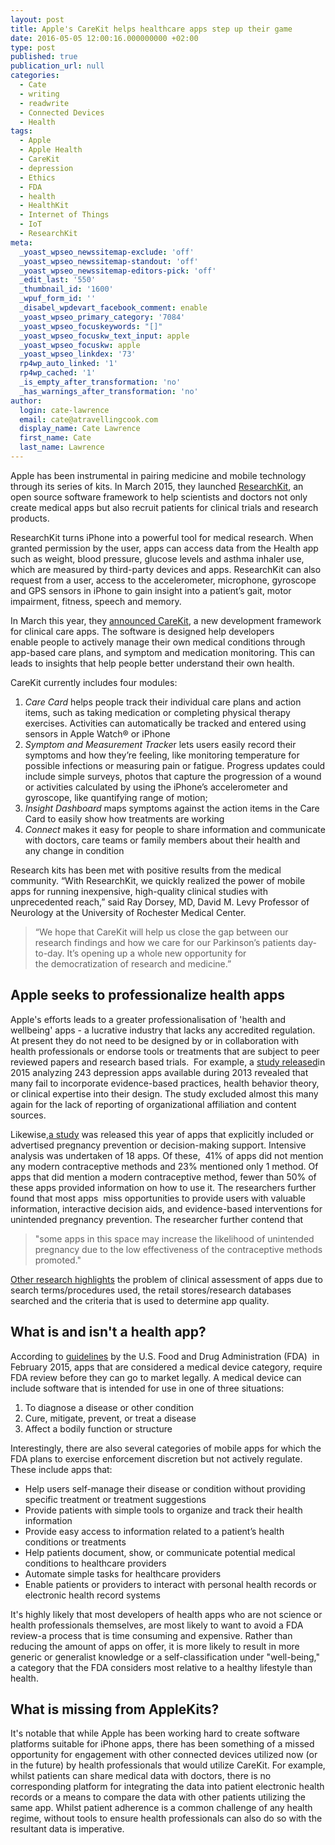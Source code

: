 ```yaml
---
layout: post
title: Apple's CareKit helps healthcare apps step up their game
date: 2016-05-05 12:00:16.000000000 +02:00
type: post
published: true
publication_url: null
categories:
  - Cate
  - writing
  - readwrite
  - Connected Devices
  - Health
tags:
  - Apple
  - Apple Health
  - CareKit
  - depression
  - Ethics
  - FDA
  - health
  - HealthKit
  - Internet of Things
  - IoT
  - ResearchKit
meta:
  _yoast_wpseo_newssitemap-exclude: 'off'
  _yoast_wpseo_newssitemap-standout: 'off'
  _yoast_wpseo_newssitemap-editors-pick: 'off'
  _edit_last: '550'
  _thumbnail_id: '1600'
  _wpuf_form_id: ''
  _disabel_wpdevart_facebook_comment: enable
  _yoast_wpseo_primary_category: '7084'
  _yoast_wpseo_focuskeywords: "[]"
  _yoast_wpseo_focuskw_text_input: apple
  _yoast_wpseo_focuskw: apple
  _yoast_wpseo_linkdex: '73'
  rp4wp_auto_linked: '1'
  rp4wp_cached: '1'
  _is_empty_after_transformation: 'no'
  _has_warnings_after_transformation: 'no'
author:
  login: cate-lawrence
  email: cate@atravellingcook.com
  display_name: Cate Lawrence
  first_name: Cate
  last_name: Lawrence
---
```

Apple has been instrumental in pairing medicine and mobile technology
through its series of kits. In March 2015, they launched
[ResearchKit](http://www.apple.com/pr/library/2015/03/09Apple-Introduces-ResearchKit-Giving-Medical-Researchers-the-Tools-to-Revolutionize-Medical-Studies.html),
an open source software framework to help scientists and doctors not
only create medical apps but also recruit patients for clinical trials
and research products.

ResearchKit turns iPhone into a powerful tool for medical research. When
granted permission by the user, apps can access data from the Health app
such as weight, blood pressure, glucose levels and asthma inhaler use,
which are measured by third-party devices and apps. ResearchKit can also
request from a user, access to the accelerometer, microphone, gyroscope
and GPS sensors in iPhone to gain insight into a patient’s gait, motor
impairment, fitness, speech and memory.

In March this year, they [announced
CareKit](http://www.apple.com/pr/library/2016/03/21Apple-Advances-Health-Apps-with-CareKit.html),
a new development framework for clinical care apps. The software is
designed help developers enable people to actively manage their own
medical conditions through app-based care plans, and symptom and
medication monitoring. This can leads to insights that help people
better understand their own health.

CareKit currently includes four modules:

1.  *Care Card* helps people track their individual care plans and
    action items, such as taking medication or completing physical
    therapy exercises. Activities can automatically be tracked and
    entered using sensors in Apple Watch® or iPhone
2.  *Symptom and Measurement Tracke*r lets users easily record their
    symptoms and how they’re feeling, like monitoring temperature for
    possible infections or measuring pain or fatigue. Progress updates
    could include simple surveys, photos that capture the progression of
    a wound or activities calculated by using the iPhone’s accelerometer
    and gyroscope, like quantifying range of motion;
3.  *Insight Dashboard* maps symptoms against the action items in the
    Care Card to easily show how treatments are working
4.  *Connect* makes it easy for people to share information and
    communicate with doctors, care teams or family members about their
    health and any change in condition

Research kits has been met with positive results from the medical
community. “With ResearchKit, we quickly realized the power of mobile
apps for running inexpensive, high-quality clinical studies with
unprecedented reach,” said Ray Dorsey, MD, David M. Levy Professor of
Neurology at the University of Rochester Medical Center.

> “We hope that CareKit will help us close the gap between our research
> findings and how we care for our Parkinson’s patients day-to-day. It’s
> opening up a whole new opportunity for the democratization of research
> and medicine.”

Apple seeks to professionalize health apps
------------------------------------------

Apple's efforts leads to a greater professionalisation of 'health and
wellbeing' apps - a lucrative industry that lacks any accredited
regulation. At present they do not need to be designed by or in
collaboration with health professionals or endorse tools or treatments
that are subject to peer reviewed papers and research based trials.  For
example, a [study
released](http://www.ncbi.nlm.nih.gov/pmc/articles/PMC4376135/#ref68)in
2015 analyzing 243 depression apps available during 2013 revealed that
many fail to incorporate evidence-based practices, health behavior
theory, or clinical expertise into their design. The study excluded
almost this many again for the lack of reporting of organizational
affiliation and content sources.

Likewise,[a study](http://www.ncbi.nlm.nih.gov/pubmed/26787311) was
released this year of apps that explicitly included or advertised
pregnancy prevention or decision-making support. Intensive analysis was
undertaken of 18 apps. Of these,  41% of apps did not mention any modern
contraceptive methods and 23% mentioned only 1 method. Of apps that did
mention a modern contraceptive method, fewer than 50% of these apps
provided information on how to use it. The researchers further found
that most apps  miss opportunities to provide users with valuable
information, interactive decision aids, and evidence-based interventions
for unintended pregnancy prevention. The researcher further contend that

> "some apps in this space may increase the likelihood of unintended
> pregnancy due to the low effectiveness of the contraceptive methods
> promoted."

[Other research
highlights](http://www.psychology.org.au/Content.aspx?ID=5850) the
problem of clinical assessment of apps due to search terms/procedures
used, the retail stores/research databases searched and the criteria
that is used to determine app quality.

What is and isn't a health app?
-------------------------------

According to
[guidelines](http://www.fda.gov/downloads/MedicalDevices/.../UCM263366.pdf)
by the U.S. Food and Drug Administration (FDA)  in February 2015, apps
that are considered a medical device category, require FDA review before
they can go to market legally. A medical device can include software
that is intended for use in one of three situations:

1.  To diagnose a disease or other condition
2.  Cure, mitigate, prevent, or treat a disease
3.  Affect a bodily function or structure

Interestingly, there are also several categories of mobile apps for
which the FDA plans to exercise enforcement discretion but not actively
regulate. These include apps that:

-   Help users self-manage their disease or condition without providing
    specific treatment or treatment suggestions
-   Provide patients with simple tools to organize and track their
    health information
-   Provide easy access to information related to a patient’s health
    conditions or treatments
-   Help patients document, show, or communicate potential medical
    conditions to healthcare providers
-   Automate simple tasks for healthcare providers
-   Enable patients or providers to interact with personal health
    records or electronic health record systems

It's highly likely that most developers of health apps who are not
science or health professionals themselves, are most likely to want to
avoid a FDA review-a process that is time consuming and expensive.
Rather than reducing the amount of apps on offer, it is more likely to
result in more generic or generalist knowledge or a self-classification
under "well-being," a category that the FDA considers most relative to a
healthy lifestyle than health.

What is missing from AppleKits?
-------------------------------

It's notable that while Apple has been working hard to create software
platforms suitable for iPhone apps, there has been something of a missed
opportunity for engagement with other connected devices utilized now (or
in the future) by health professionals that would utilize CareKit. For
example, whilst patients can share medical data with doctors, there is
no corresponding platform for integrating the data into patient
electronic health records or a means to compare the data with other
patients utilizing the same app. Whilst patient adherence is a common
challenge of any health regime, without tools to ensure health
professionals can also do so with the resultant data is imperative.
